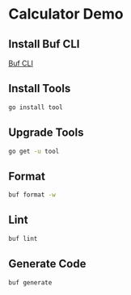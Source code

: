 # Calculator Demo

## Install Buf CLI

[Buf CLI](https://buf.build/docs/installation/)

## Install Tools

```bash
go install tool
```

## Upgrade Tools

```bash
go get -u tool
```

## Format

```bash
buf format -w
```

## Lint

```bash
buf lint
```

## Generate Code

```bash
buf generate
```
